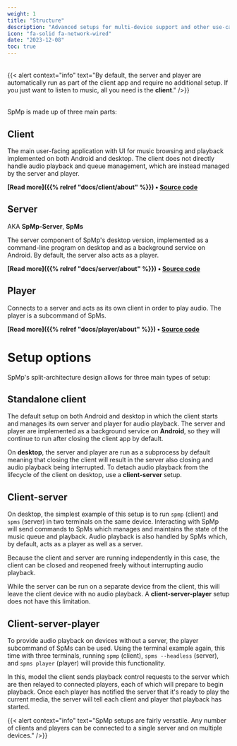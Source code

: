 ```yaml
---
weight: 1
title: "Structure"
description: "Advanced setups for multi-device support and other use-cases"
icon: "fa-solid fa-network-wired"
date: "2023-12-08"
toc: true
---
```


######

{{< alert context="info" text="By default, the server and player are automatically run as part of the client app and require no additional setup. If you just want to listen to music, all you need is the **client**." />}}

######

SpMp is made up of three main parts:

## Client

The main user-facing application with UI for music browsing and playback implemented on both Android and desktop. The client does not directly handle audio playback and queue management, which are instead managed by the server and player.

**[Read more]({{% relref "docs/client/about" %}}) • [Source code](https://github.com/toasterofbread/spmp)**

## Server
AKA **SpMp-Server**, **SpMs**

The server component of SpMp's desktop version, implemented as a command-line program on desktop and as a background service on Android. By default, the server also acts as a player.

**[Read more]({{% relref "docs/server/about" %}}) • [Source code](https://github.com/toasterofbread/spmp-server)**

## Player

Connects to a server and acts as its own client in order to play audio. The player is a subcommand of SpMs.

**[Read more]({{% relref "docs/player/about" %}}) • [Source code](https://github.com/toasterofbread/spmp-server/tree/main/src/nativeMain/kotlin/spms/player)**

######

# Setup options

SpMp's split-architecture design allows for three main types of setup:

## Standalone client

The default setup on both Android and desktop in which the client starts and manages its own server and player for audio playback.
The server and player are implemented as a background service on **Android**, so they will continue to run after closing the client app by default.

On **desktop**, the server and player are run as a subprocess by default meaning that closing the client will result in the server also closing and audio playback being interrupted. To detach audio playback from the lifecycle of the client on desktop, use a **client-server** setup.

## Client-server

On desktop, the simplest example of this setup is to run `spmp` (client) and `spms` (server) in two terminals on the same device. Interacting with SpMp will send commands to SpMs which manages and maintains the state of the music queue and playback. Audio playback is also handled by SpMs which, by default, acts as a player as well as a server.

Because the client and server are running independently in this case, the client can be closed and reopened freely without interrupting audio playback.

While the server can be run on a separate device from the client, this will leave the client device with no audio playback. A **client-server-player** setup does not have this limitation.

## Client-server-player

To provide audio playback on devices without a server, the player subcommand of SpMs can be used. Using the terminal example again, this time with three terminals, running `spmp` (client), `spms --headless` (server), and `spms player` (player) will provide this functionality.

In this, model the client sends playback control requests to the server which are then relayed to connected players, each of which will prepare to begin playback. Once each player has notified the server that it's ready to play the current media, the server will tell each client and player that playback has started.

{{< alert context="info" text="SpMp setups are fairly versatile. Any number of clients and players can be connected to a single server and on multiple devices." />}}
